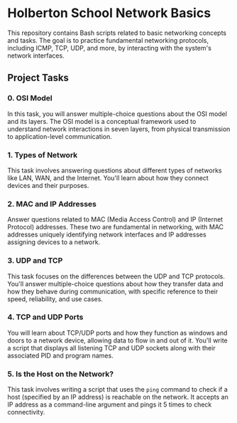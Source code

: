 # Holberton School Network Basics

This repository contains Bash scripts related to basic networking concepts and tasks. The goal is to practice fundamental networking protocols, including ICMP, TCP, UDP, and more, by interacting with the system's network interfaces.

## Project Tasks

### 0. OSI Model
In this task, you will answer multiple-choice questions about the OSI model and its layers. The OSI model is a conceptual framework used to understand network interactions in seven layers, from physical transmission to application-level communication.

### 1. Types of Network
This task involves answering questions about different types of networks like LAN, WAN, and the Internet. You'll learn about how they connect devices and their purposes.

### 2. MAC and IP Addresses
Answer questions related to MAC (Media Access Control) and IP (Internet Protocol) addresses. These two are fundamental in networking, with MAC addresses uniquely identifying network interfaces and IP addresses assigning devices to a network.

### 3. UDP and TCP
This task focuses on the differences between the UDP and TCP protocols. You'll answer multiple-choice questions about how they transfer data and how they behave during communication, with specific reference to their speed, reliability, and use cases.

### 4. TCP and UDP Ports
You will learn about TCP/UDP ports and how they function as windows and doors to a network device, allowing data to flow in and out of it. You'll write a script that displays all listening TCP and UDP sockets along with their associated PID and program names.

### 5. Is the Host on the Network?
This task involves writing a script that uses the `ping` command to check if a host (specified by an IP address) is reachable on the network. It accepts an IP address as a command-line argument and pings it 5 times to check connectivity.

